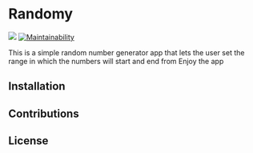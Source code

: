 # Randomy 
[![](https://img.shields.io/badge/Reviewed_by-Hound-a873d1.svg)](https://houndci.com) [![Maintainability](https://api.codeclimate.com/v1/badges/4325bdf63dc04048dcb3/maintainability)](https://codeclimate.com/github/MamboBryan/Randomy/maintainability)

This is a simple random number generator app that lets the user set the range in which the numbers will start and end from
Enjoy the app
## Installation

## Contributions

## License
